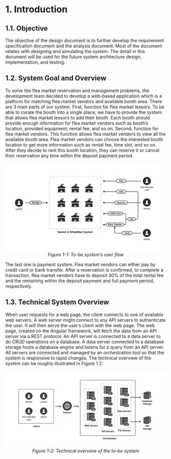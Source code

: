# 1. Introduction

## 1.1.	Objective
The objective of the design document is to further develop the requirement specification document and the analysis document. Most of the document relates with designing and simulating the system. The detail in this document will be used for the future system architecture design, implementation, and testing.

## 1.2.	System Goal and Overview
To solve the flea market reservation and management problems, the development team decided to develop a web-based application which is a platform for matching flea market vendors and available booth area. There are 3 main parts of our system.
First, function for flea market lessors. To be able to curate the booth into a single place, we have to provide the system that allows flea market lessors to add their booth. Each booth should provide enough information for flea market vendors such as booth’s location, provided equipment, rental fee, and so on.
Second, function for flea market vendors. This function allows flea market vendors to view all the available booth area. Flea market vendors can choose the interested booth location to get more information such as rental fee, time slot, and so on. After they decide to rent this booth location, they can reserve it or cancel their reservation any time within the deposit payment period.

<p align="center">
<img src="../images/to-be-system.png" width="700"/><br>
<i>Figure 1-1: To-be system’s user flow
</i>
</p>

The last one is payment system. Flea market vendors can either pay by credit card or bank transfer. After a reservation is confirmed, to complete a transaction, flea market vendors have to deposit 30% of the total rental fee and the remaining within the deposit payment and full payment period, respectively.

## 1.3.	Technical System Overview
When user requests for a web page, the client connects to one of available web servers. A web server might connect to any API servers to authenticate the user. It will then serve the user’s client with the web page. The web page, created on the Angular framework, will fetch the data from an API server via a REST protocol.
An API server is connected to a data server to do CRUD operations on a database. A data server connected to a database storage hosts a database engine and listens for a query from an API server. All servers are connected and managed by an orchestration tool so that the system is responsive to rapid changes. The technical overview of the system can be roughly illustrated in Figure 1 2.

<p align="center">
<img src="../images/to-be-system-technical.png" width="700"/><br>
<i>Figure 1-2: Technical overview of the to-be system
</i>
</p>

